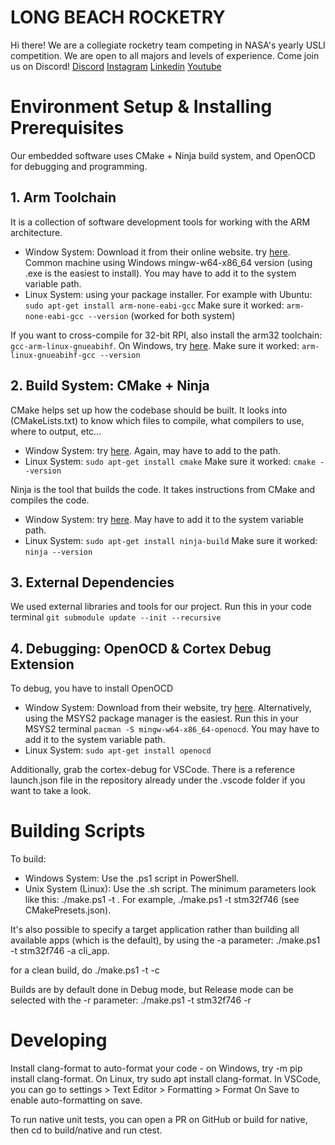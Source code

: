 # LONG BEACH ROCKETRY
Hi there! We are a collegiate rocketry team competing in NASA's yearly USLI competition. We are open to all majors and levels of experience. Come join us on Discord! 
[Discord](discord.gg/gyhjMFvYTy)
[Instagram](instagram.com/longbeachrocketry)
[Linkedin](https://www.linkedin.com/company/long-beach-rocketry)
[Youtube](www.youtube.com/@longbeachrocketry)

# Environment Setup & Installing Prerequisites
Our embedded software uses CMake + Ninja build system, and OpenOCD for debugging and programming.
## 1. Arm Toolchain
It is a collection of software development tools for working with the ARM architecture. 
- Window System: Download it from their online website. try [here](https://developer.arm.com/downloads/-/arm-gnu-toolchain-downloads). Common machine using Windows mingw-w64-x86_64 version (using .exe is the easiest to install). You may have to add it to the system variable path. 
- Linux System: using your package installer. For example with Ubuntu:  ```sudo apt-get install arm-none-eabi-gcc``` 
Make sure it worked: ```arm-none-eabi-gcc --version``` (worked for both system)

If you want to cross-compile for 32-bit RPI, also install the arm32 toolchain: ```gcc-arm-linux-gnueabihf```.
On Windows, try [here](https://developer.arm.com/downloads/-/gnu-a). Make sure it worked: ```arm-linux-gnueabihf-gcc --version```

## 2. Build System: CMake + Ninja
CMake helps set up how the codebase should be built. It looks into (CMakeLists.txt) to know which files to compile, what compilers to use, where to output, etc...
- Window System: try [here](https://cmake.org/download/). Again, may have to add to the path.
- Linux System: ```sudo apt-get install cmake```
Make sure it worked: ```cmake --version```

Ninja is the tool that builds the code. It takes instructions from CMake and compiles the code.
- Window System: try [here](https://github.com/ninja-build/ninja/releases). May have to add it to the system variable path.
- Linux System: ```sudo apt-get install ninja-build```
Make sure it worked: ```ninja --version```

## 3. External Dependencies
We used external libraries and tools for our project. Run this in your code terminal ```git submodule update --init --recursive```

## 4. Debugging: OpenOCD & Cortex Debug Extension
To debug, you have to install OpenOCD
- Window System: Download from their website, try [here](https://openocd.org/pages/getting-openocd.html). Alternatively, using the MSYS2 package manager is the easiest. Run this in your MSYS2 terminal ```pacman -S mingw-w64-x86_64-openocd```. You may have to add it to the system variable path. 
- Linux System: ```sudo apt-get install openocd```

Additionally, grab the cortex-debug for VSCode. There is a reference launch.json file in the repository already under the .vscode folder if you want to take a look.

# Building Scripts
To build:
- Windows System: Use the .ps1 script in PowerShell. 
- Unix System (Linux): Use the .sh script.
The minimum parameters look like this: ./make.ps1 -t <name of preset>. For example, ./make.ps1 -t stm32f746 (see CMakePresets.json). 

It's also possible to specify a target application rather than building all available apps (which is the default), by using the -a parameter: ./make.ps1 -t stm32f746 -a cli_app.

for a clean build, do ./make.ps1 -t <name of preset> -c

Builds are by default done in Debug mode, but Release mode can be selected with the -r parameter: ./make.ps1 -t stm32f746 -r

# Developing
Install clang-format to auto-format your code - on Windows, try <python> -m pip install clang-format. On Linux, try sudo apt install clang-format. In VSCode, you can go to settings > Text Editor > Formatting > Format On Save to enable auto-formatting on save.

To run native unit tests, you can open a PR on GitHub or build for native, then cd to build/native and run ctest.

<!--

**Here are some ideas to get you started:**

🙋‍♀️ A short introduction - what is your organization all about?
🌈 Contribution guidelines - how can the community get involved?
👩‍💻 Useful resources - where can the community find your docs? Is there anything else the community should know?
🍿 Fun facts - what does your team eat for breakfast?
🧙 Remember, you can do mighty things with the power of [Markdown](https://docs.github.com/github/writing-on-github/getting-started-with-writing-and-formatting-on-github/basic-writing-and-formatting-syntax)
-->
